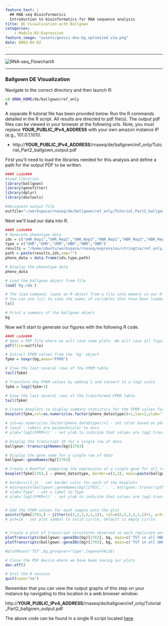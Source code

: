 ```yaml
---
feature_text: |
  ## RNA-seq Bioinformatics
  Introduction to bioinformatics for RNA sequence analysis
title: DE Visualization with Ballgown
categories:
    - Module-03-Expression
feature_image: "assets/genvis-dna-bg_optimized_v1a.png"
date: 0003-04-02
---
```


***

![RNA-seq_Flowchart4](/assets/module_3/RNA-seq_Flowchart4.png)

***

### Ballgown DE Visualization

Navigate to the correct directory and then launch R:

```bash
cd $RNA_HOME/de/ballgown/ref_only
R
```

A separate R tutorial file has been provided below. Run the R commands detailed in the R script. All results are directed to pdf file(s). The output pdf files can be viewed in your browser at the following urls. Note, you must replace **YOUR_PUBLIC_IPv4_ADDRESS** with your own amazon instance IP (e.g., 101.0.1.101)).

* http://**YOUR_PUBLIC_IPv4_ADDRESS**/rnaseq/de/ballgown/ref_only/Tutorial_Part2_ballgown_output.pdf

First you'll need to load the libraries needed for this analysis and define a path for the output PDF to be written.

```R
###R code###
#load libraries
library(ballgown)
library(genefilter)
library(dplyr)
library(devtools)

#designate output file
outfile="~/workspace/rnaseq/de/ballgown/ref_only/Tutorial_Part2_ballgown_output.pdf"
```

Next we'll load our data into R.

```R
###R code###
# Generate phenotype data
ids = c("UHR_Rep1","UHR_Rep2","UHR_Rep3","HBR_Rep1","HBR_Rep2","HBR_Rep3")
type = c("UHR","UHR","UHR","HBR","HBR","HBR")
results = "/home/ubuntu/workspace/rnaseq/expression/stringtie/ref_only/"
path = paste(results,ids,sep="")
pheno_data = data.frame(ids,type,path)

# Display the phenotype data
pheno_data

# Load the ballgown object from file
load('bg.rda')

# The load command, loads an R object from a file into memory in our R session.
# You can use ls() to view the names of variables that have been loaded
ls()

# Print a summary of the ballgown object
bg
```

Now we'll start to generate our figures with the following R code.

```R
###R code###
# Open a PDF file where we will save some plots. We will save all figures and then view the PDF at the end
pdf(file=outfile)

# Extract FPKM values from the 'bg' object
fpkm = texpr(bg,meas="FPKM")

# View the last several rows of the FPKM table
tail(fpkm)

# Transform the FPKM values by adding 1 and convert to a log2 scale
fpkm = log2(fpkm+1)

# View the last several rows of the transformed FPKM table
tail(fpkm)

# Create boxplots to display summary statistics for the FPKM values for each sample
boxplot(fpkm,col=as.numeric(as.factor(pheno_data$type))+1,las=2,ylab='log2(FPKM+1)')

# col=as.numeric(as.factor(pheno_data$type))+1 - set color based on pheno_data$type which is UHR vs. HBR
# las=2 - labels are perpendicular to axis 
# ylab='log2(FPKM+1)' - set ylab to indicate that values are log2 transformed

# Display the transcript ID for a single row of data
ballgown::transcriptNames(bg)[2763]

# Display the gene name for a single row of data
ballgown::geneNames(bg)[2763]

# Create a BoxPlot comparing the expression of a single gene for all replicates of both conditions
boxplot(fpkm[2763,] ~ pheno_data$type, border=c(2,3), main=paste(ballgown::geneNames(bg)[2763],' : ', ballgown::transcriptNames(bg)[2763]),pch=19, xlab="Type", ylab='log2(FPKM+1)')

# border=c(2,3) - set border color for each of the boxplots
# main=paste(ballgown::geneNames(bg)[2763],' : ', ballgown::transcriptNames(bg)[2763]) - set title to gene : transcript
# xlab="Type" - set x label to Type
# ylab='log2(FPKM+1)' - set ylab to indicate that values are log2 transformed


# Add the FPKM values for each sample onto the plot
points(fpkm[2763,] ~ jitter(c(2,2,2,1,1,1)), col=c(2,2,2,1,1,1)+1, pch=16)
# pch=16 - set plot symbol to solid circle, default is empty circle


# Create a plot of transcript structures observed in each replicate and color transcripts by expression level
plotTranscripts(ballgown::geneIDs(bg)[2763], bg, main=c('TST in all HBR samples'), sample=c('HBR_Rep1', 'HBR_Rep2', 'HBR_Rep3'), labelTranscripts=TRUE)
plotTranscripts(ballgown::geneIDs(bg)[2763], bg, main=c('TST in all UHR samples'), sample=c('UHR_Rep1', 'UHR_Rep2', 'UHR_Rep3'), labelTranscripts=TRUE)

#plotMeans('TST',bg,groupvar="type",legend=FALSE)

# Close the PDF device where we have been saving our plots
dev.off()

# Exit the R session
quit(save="no")
```

Remember that you can view the output graphs of this step on your instance by navigating to this location in a web browser window:

http://**YOUR_PUBLIC_IPv4_ADDRESS**/rnaseq/de/ballgown/ref_only/Tutorial_Part2_ballgown_output.pdf

The above code can be found in a single R script located [here](https://github.com/griffithlab/rnabio.org/blob/master/assets/scripts/Tutorial_Part2_ballgown.R).

